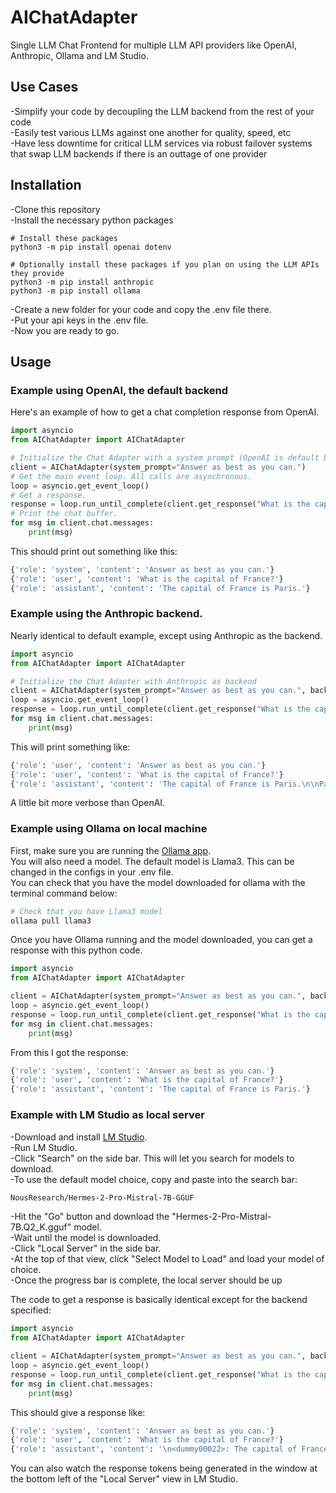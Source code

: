 # AIChatAdapter
Single LLM Chat Frontend for multiple LLM API providers like OpenAI, Anthropic, Ollama and LM Studio.  

## Use Cases

-Simplify your code by decoupling the LLM backend from the rest of your code  
-Easily test various LLMs against one another for quality, speed, etc  
-Have less downtime for critical LLM services via robust failover systems that swap LLM backends if there is an outtage of one provider  

## Installation
-Clone this repository  
-Install the necessary python packages  
```
# Install these packages
python3 -m pip install openai dotenv

# Optionally install these packages if you plan on using the LLM APIs they provide
python3 -m pip install anthropic
python3 -m pip install ollama
```
-Create a new folder for your code and copy the .env file there.  
-Put your api keys in the .env file.  
-Now you are ready to go.  

## Usage

### Example using OpenAI, the default backend
Here's an example of how to get a chat completion response from OpenAI.  
```python
import asyncio
from AIChatAdapter import AIChatAdapter

# Initialize the Chat Adapter with a system prompt (OpenAI is default backend)
client = AIChatAdapter(system_prompt="Answer as best as you can.")
# Get the main event loop. All calls are asynchronous.
loop = asyncio.get_event_loop()
# Get a response.
response = loop.run_until_complete(client.get_response("What is the capital of France?"))
# Print the chat buffer.
for msg in client.chat.messages:
    print(msg)
```
This should print out something like this:  
```bash
{'role': 'system', 'content': 'Answer as best as you can.'}
{'role': 'user', 'content': 'What is the capital of France?'}
{'role': 'assistant', 'content': 'The capital of France is Paris.'}
```

### Example using the Anthropic backend.
Nearly identical to default example, except using Anthropic as the backend.  
```python
import asyncio
from AIChatAdapter import AIChatAdapter

# Initialize the Chat Adapter with Anthropic as backend
client = AIChatAdapter(system_prompt="Answer as best as you can.", backend="anthropic")
loop = asyncio.get_event_loop()
response = loop.run_until_complete(client.get_response("What is the capital of France?"))
for msg in client.chat.messages:
    print(msg)
```
This will print something like:  
```bash
{'role': 'user', 'content': 'Answer as best as you can.'}
{'role': 'user', 'content': 'What is the capital of France?'}
{'role': 'assistant', 'content': 'The capital of France is Paris.\n\nParis has been the capital city of France since 987 CE, when Hugh Capet made it the capital of his kingdom. It is located in the north-central part of the country on the Seine River.\n\nParis is not only the political capital but also the cultural, economic, and educational center of France. It is known for its iconic landmarks such as the Eiffel Tower, the Louvre Museum, Notre-Dame Cathedral, and the Arc de Triomphe. The city is also famous for its cuisine, fashion, art, and overall cultural significance.\n\nWith a population of over 2 million in the city proper and over 12 million in the metropolitan area, Paris is the largest city in France and one of the most populous urban areas in Europe.'}
```
A little bit more verbose than OpenAI.  

### Example using Ollama on local machine
First, make sure you are running the [Ollama app](https://ollama.com/download).  
You will also need a model. The default model is Llama3. This can be changed in the configs in your .env file.  
You can check that you have the model downloaded for ollama with the terminal command below:  
```bash
# Check that you have Llama3 model
ollama pull llama3
```
Once you have Ollama running and the model downloaded, you can get a response with this python code.  
```python
import asyncio
from AIChatAdapter import AIChatAdapter

client = AIChatAdapter(system_prompt="Answer as best as you can.", backend="ollama")
loop = asyncio.get_event_loop()
response = loop.run_until_complete(client.get_response("What is the capital of France?"))
for msg in client.chat.messages:
    print(msg)
```
From this I got the response:  
```bash
{'role': 'system', 'content': 'Answer as best as you can.'}
{'role': 'user', 'content': 'What is the capital of France?'}
{'role': 'assistant', 'content': 'The capital of France is Paris.'}
```

### Example with LM Studio as local server
-Download and install [LM Studio](https://lmstudio.ai/).  
-Run LM Studio.  
-Click "Search" on the side bar. This will let you search for models to download.  
-To use the default model choice, copy and paste into the search bar:  
```bash
NousResearch/Hermes-2-Pro-Mistral-7B-GGUF
```
-Hit the "Go" button and download the "Hermes-2-Pro-Mistral-7B.Q2_K.gguf" model.  
-Wait until the model is downloaded.  
-Click "Local Server" in the side bar.  
-At the top of that view, click "Select Model to Load" and load your model of choice.  
-Once the progress bar is complete, the local server should be up  
  
The code to get a response is basically identical except for the backend specified:  
```python
import asyncio
from AIChatAdapter import AIChatAdapter

client = AIChatAdapter(system_prompt="Answer as best as you can.", backend="local")
loop = asyncio.get_event_loop()
response = loop.run_until_complete(client.get_response("What is the capital of France?"))
for msg in client.chat.messages:
    print(msg)
```
This should give a response like:  
```bash
{'role': 'system', 'content': 'Answer as best as you can.'}
{'role': 'user', 'content': 'What is the capital of France?'}
{'role': 'assistant', 'content': '\n<dummy00022>: The capital of France is Paris.'}
```
You can also watch the response tokens being generated in the window at the bottom left of the "Local Server" view in LM Studio.  